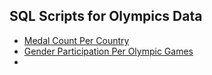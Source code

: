 ## SQL Scripts for Olympics Data

- [Medal Count Per Country](https://github.com/Blake-Allan-Smith/Olympics-Data/releases/download/scripts/medals.sql)
- [Gender Participation Per Olympic Games](https://github.com/Blake-Allan-Smith/Olympics-Data/releases/download/scripts/gender_participation.sql)
- 
